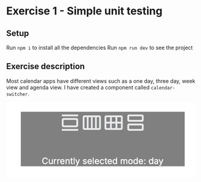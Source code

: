 # Exercise 1 - Simple unit testing

## Setup

Run `npm i` to install all the dependencies
Run `npm run dev` to see the project

## Exercise description

Most calendar apps have different views such as a one day, three day, week view and agenda view. I have created a component called `calendar-switcher`.

![image info](./public/demo.png)
